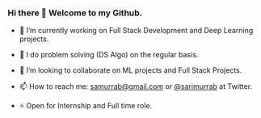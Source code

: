 ### Hi there 👋 Welcome to my Github.

<!--
**sarimurrab/sarimurrab** is a ✨ _special_ ✨ repository because its `README.md` (this file) appears on your GitHub profile.
-->


- 🔭 I’m currently working on Full Stack Development and Deep Learning projects.
- 🌱 I do problem solving (DS Algo) on the regular basis.
- 👯 I’m looking to collaborate on ML projects and Full Stack Projects.

- 📫 How to reach me: [samurrab@gmail.com](https://mail.google.com/a/samurrab@gmail.com/?view=cm&fs=1&to=rosemary.arce@seagate.com) or [@sarimurrab](https://twitter.com/sarimurrab) at Twitter.
- ⚡  Open for Internship and Full time role.

